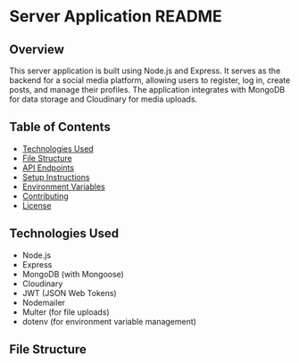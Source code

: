 # Server Application README

## Overview

This server application is built using Node.js and Express. It serves as the backend for a social media platform, allowing users to register, log in, create posts, and manage their profiles. The application integrates with MongoDB for data storage and Cloudinary for media uploads.

## Table of Contents

- [Technologies Used](#technologies-used)
- [File Structure](#file-structure)
- [API Endpoints](#api-endpoints)
- [Setup Instructions](#setup-instructions)
- [Environment Variables](#environment-variables)
- [Contributing](#contributing)
- [License](#license)

## Technologies Used

- Node.js
- Express
- MongoDB (with Mongoose)
- Cloudinary
- JWT (JSON Web Tokens)
- Nodemailer
- Multer (for file uploads)
- dotenv (for environment variable management)

## File Structure

